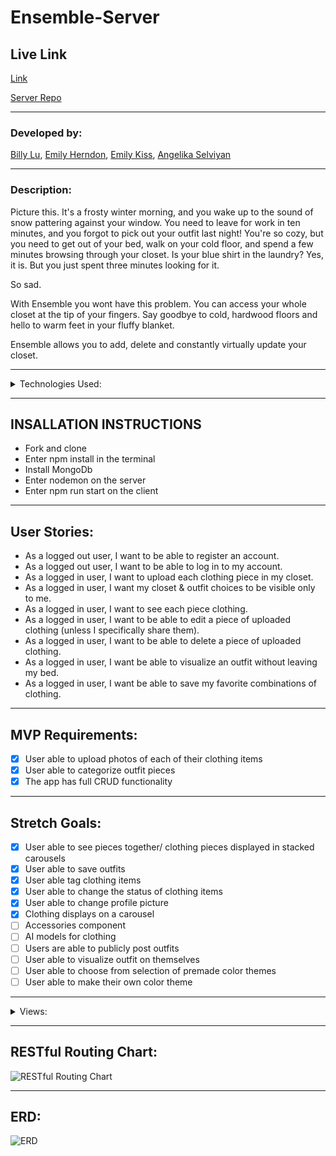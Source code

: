 # Ensemble-Server

## Live Link
[Link](https://62d72ddfb37fce2eea6ee563--ensemble-closet.netlify.app/)


[Server Repo](https://github.com/Emily-Herndon/Ensemble-Server)

***

### Developed by:

[Billy Lu](https://github.com/bluz225), [Emily Herndon](https://github.com/Emily-Herndon), [Emily Kiss](https://github.com/emilykiss), [Angelika Selviyan](https://github.com/ASelviyan)

***

### Description:

Picture this. It's a frosty winter morning, and you wake up to the sound of snow pattering against your window. You need to leave for work in ten minutes, and you forgot to pick out your outfit last night! You're so cozy, but you need to get out of your bed, walk on your cold floor, and spend a few minutes browsing through your closet. Is your blue shirt in the laundry? Yes, it is. But you just spent three minutes looking for it.

So sad.

With Ensemble you wont have this problem. You can access your whole closet at the tip of your fingers. Say goodbye to cold, hardwood floors and hello to warm feet in your fluffy blanket.

Ensemble allows you to add, delete and constantly virtually update your closet.

***

<details>

<summary> Technologies Used: </summary>

- MongoDB was used to manage document-oriented information
- mongoose was used to handle the interface between the server and mongoDB
- React was used for building composable user interfaces
- Tailwind CSS was used to style
- Mongoose was used to manage relationships between data, provides schema validation, and is used to translate between objects in code and the representation of those objects in MongoDB
- Axios was used to make HTTP requests from node. js or XMLHttpRequests from the browser
- Jwt-decode helped decoding JWTs tokens
- Bcrypt was used to build passwords for security
- Cors was used to make requests from one website to another website in the browser
- Dotenv allowed us to separate secrets from your source code
- Express helped manage routing, sessions, HTTP requests, error handling, etc
- Jsonwebtoken was used to to share security information between two parties: a client and a server.
- Cloudinary was used to upload images to be referenced as URLs
- Multer was used to handle multipart form data on the server
- flowbite/flowbite-react was used for modals and other styling things
- react-router-dom allowed for routing methods on the client side
- react-icons was used for icons
- react-responsive-carousel was used to create carousel

</details>

***

## INSALLATION INSTRUCTIONS 
- Fork and clone
- Enter npm install in the terminal
- Install MongoDb
- Enter nodemon on the server
- Enter npm run start on the client

***

## User Stories:
- As a logged out user, I want to be able to register an account.
- As a logged out user, I want to be able to log in to my account.
- As a logged in user, I want to upload each clothing piece in my closet.
- As a logged in user, I want my closet & outfit choices to be visible only to me.
- As a logged in user, I want to see each piece clothing.
- As a logged in user, I want to be able to edit a piece of uploaded clothing (unless I specifically share them).
- As a logged in user, I want to be able to delete a piece of uploaded clothing.
- As a logged in user, I want be able to visualize an outfit without leaving my bed.
- As a logged in user, I want be able to save my favorite combinations of clothing.

***

## MVP Requirements:

- [x] User able to upload photos of each of their clothing items
- [x] User able to categorize outfit pieces
- [x] The app has full CRUD functionality

***

## Stretch Goals:

- [X] User able to see pieces together/ clothing pieces displayed in stacked carousels
- [X] User able to save outfits
- [X] User able tag clothing items
- [X] User able to change the status of clothing items
- [X] User able to change profile picture
- [X] Clothing displays on a carousel
- [ ] Accessories component
- [ ] AI models for clothing
- [ ] Users are able to publicly post outfits
- [ ] User able to visualize outfit on themselves
- [ ] User able to choose from selection of premade color themes
- [ ] User able to make their own color theme

***
<details>
<summary> Views: </summary>

### Register

![Register](https://i.imgur.com/HjH8w4y.png)

### Login

![Login](https://i.imgur.com/65HijhU.png)

### Profile Light/Retro Mode
![Profile Light/Retro 1](https://i.imgur.com/FzTMgce.png)
![Profile Light/Retro 2](https://i.imgur.com/uQceWe0.png)

### Profile Dark/Modern Mode
![Profile Dark/Modern 1](https://i.imgur.com/26PRKBu.png)
![Profile Dark.Modern 2](https://i.imgur.com/vU5zmwb.png)

### Edit Account
![Edit Account](https://i.imgur.com/caasanR.png)

### Change Password
![Change Password](https://i.imgur.com/K63ZVHM.png)

### Add Clothing Item
![Add Clothing Item](https://i.imgur.com/nGx2ux3.png)

### Edit Clothing Item
![Edit Clothing Item](https://i.imgur.com/EzBO382.png)

### Add/Edit Tags
![Add/Edit Tags](https://i.imgur.com/lRGV6rk.png)

### Browse Closet
![Browse Closet](https://i.imgur.com/EWt46r2.png)

### Create Outfit
![Create Outfit](https://i.imgur.com/pnodOWJ.png)

</details>

***

## RESTful Routing Chart:
![RESTful Routing Chart](https://i.imgur.com/y1G4DAX.png)

***

## ERD:
![ERD](https://i.imgur.com/WlPTRpP.png)